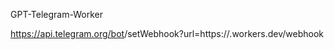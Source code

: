 GPT-Telegram-Worker

https://api.telegram.org/bot<Your-Bot-Token>/setWebhook?url=https://<your-worker-subdomain>.workers.dev/webhook

